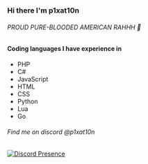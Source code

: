 ### Hi there I'm p1xat10n
###### PROUD PURE-BLOODED AMERICAN RAHHH 🦅

#### Coding languages I have experience in
- PHP
- C#
- JavaScript
- HTML
- CSS
- Python
- Lua
- Go

###### Find me on discord @p1xat10n
[![Discord Presence](https://lanyard.cnrad.dev/api/745304893593485312)](https://discord.com/users/745304893593485312)
